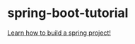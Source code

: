 # spring-boot-tutorial



[Learn how to build a spring project!](https://github.com/miguemesen/spring-boot-tutorial/wiki/B.-Create-project)
